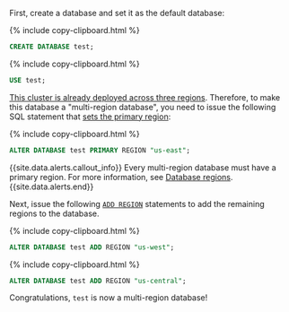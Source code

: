 First, create a database and set it as the default database:

{% include copy-clipboard.html %}
~~~ sql
CREATE DATABASE test;
~~~

{% include copy-clipboard.html %}
~~~ sql
USE test;
~~~

[This cluster is already deployed across three regions](#cluster-setup).  Therefore, to make this database a "multi-region database", you need to issue the following SQL statement that [sets the primary region](add-region.html#set-the-primary-region):

{% include copy-clipboard.html %}
~~~ sql
ALTER DATABASE test PRIMARY REGION "us-east";
~~~

{{site.data.alerts.callout_info}}
Every multi-region database must have a primary region.  For more information, see [Database regions](multiregion-overview.html#database-regions).
{{site.data.alerts.end}}

Next, issue the following [`ADD REGION`](add-region.html) statements to add the remaining regions to the database.

{% include copy-clipboard.html %}
~~~ sql
ALTER DATABASE test ADD REGION "us-west";
~~~

{% include copy-clipboard.html %}
~~~ sql
ALTER DATABASE test ADD REGION "us-central";
~~~

Congratulations, `test` is now a multi-region database!

